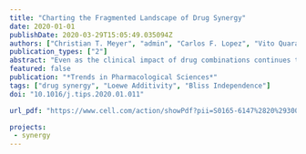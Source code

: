 ```yaml
---
title: "Charting the Fragmented Landscape of Drug Synergy"
date: 2020-01-01
publishDate: 2020-03-29T15:05:49.035094Z
authors: ["Christian T. Meyer", "admin", "Carlos F. Lopez", "Vito Quaranta"]
publication_types: ["2"]
abstract: "Even as the clinical impact of drug combinations continues to accelerate, no consensus on how to quantify drug synergy has emerged. Rather, surveying the landscape of drug synergy reveals the persistence of historical fissures regarding the appropriate domains of conflicting synergy models – fissures impacting all aspects of combination therapy discovery and deployment. Herein we chronicle the impact of these divisions on: (i) the design, interpretation, and reproducibility of high-throughput combination screens; (ii) the performance of algorithms to predict synergistic mixtures; and (iii) the search for higher-order synergistic interactions. Further progress in each of these subfields hinges on reaching a consensus regarding the long-standing rifts in the field."
featured: false
publication: "*Trends in Pharmacological Sciences*"
tags: ["drug synergy", "Loewe Additivity", "Bliss Independence"]
doi: "10.1016/j.tips.2020.01.011"

url_pdf: "https://www.cell.com/action/showPdf?pii=S0165-6147%2820%2930025-0"

projects:
 - synergy
---
```


